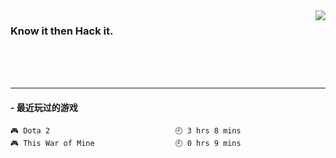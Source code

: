 <img align='right' src='https://github-readme-stats.vercel.app/api?username=1nfsr&show_icons=true&&hide=contribs,issues,stars&&hide_border=true&&hide_title=true' />

### Know it then Hack it.
<br />
<br />
<br />
<hr />

<!-- steam-box start -->
#### - 最近玩过的游戏
```text
🎮 Dota 2                            🕘 3 hrs 8 mins
🎮 This War of Mine                  🕘 0 hrs 9 mins
```
<!-- Powered by https://github.com/YouEclipse/steam-box . -->
<!-- steam-box end -->